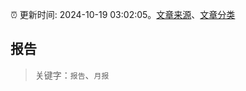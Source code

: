 :alarm_clock: 更新时间: 2024-10-19 03:02:05。[文章来源](/README.md)、[文章分类](/TAGS.md)

## 报告


> 关键字：`报告`、`月报`



